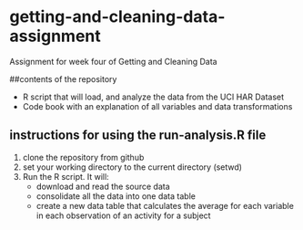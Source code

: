 # getting-and-cleaning-data-assignment
Assignment for week four of Getting and Cleaning Data

##contents of the repository
- R script that will load, and analyze the data from the UCI HAR Dataset
- Code book with an explanation of all variables and data transformations

## instructions for using the run-analysis.R file
1. clone the repository from github
2. set your working directory to the current directory (setwd)
3. Run the R script. It will:
     - download and read the source data
     - consolidate all the data into one data table
     - create a new data table that calculates the average for each variable in each observation of an activity for a subject
